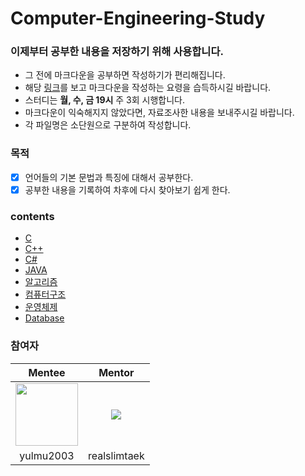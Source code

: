 # Computer-Engineering-Study


### 이제부터 공부한 내용을 저장하기 위해 사용합니다.
- 그 전에 마크다운을 공부하면 작성하기가 편리해집니다.
- 해당 [링크](https://www.heropy.dev/p/B74sNE)를 보고 마크다운을 작성하는 요령을 습득하시길 바랍니다.
- 스터디는 **월, 수, 금 19시** 주 3회 시행합니다.
- 마크다운이 익숙해지지 않았다면, 자료조사한 내용을 보내주시길 바랍니다.
- 각 파일명은 소단원으로 구분하여 작성합니다.


### 목적
- [x] 언어들의 기본 문법과 특징에 대해서 공부한다.
- [x] 공부한 내용을 기록하여 차후에 다시 찾아보기 쉽게 한다.

### contents
- [C](https://github.com/yulmu2003/Computer-Engineering-Study/tree/main/C/README.md)
- [C++](https://github.com/yulmu2003/Computer-Engineering-Study/tree/main/C++/README.md)
- [C#](https://github.com/yulmu2003/Computer-Engineering-Study/tree/main/C#/README.md)
- [JAVA](https://github.com/yulmu2003/Computer-Engineering-Study/tree/main/Java/README.md)
- [알고리즘](https://github.com/yulmu2003/Computer-Engineering-Study/tree/main/Algorithm/README.md)
- [컴퓨터구조](https://github.com/yulmu2003/Computer-Engineering-Study/tree/main/ComputerArchitecture/README.md)
- [운영체제](https://github.com/yulmu2003/Computer-Engineering-Study/tree/main/OS/README.md)
- [Database](https://github.com/yulmu2003/Computer-Engineering-Study/tree/main/Database/README.md)


### 참여자

|Mentee|Mentor|
|:---:|:---:|
|[<img src = "https://www.github.com/yulmu2003.png" width = 100px, height = 100px>](https://github.com/yulmu2003)|[![](https://github.com/realslimtaek.png?width=200px)](https://github.com/realslimtaek) |
|yulmu2003|realslimtaek|
